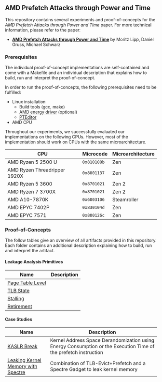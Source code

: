 ## AMD Prefetch Attacks through Power and Time

This repository contains several experiments and proof-of-concepts for the *AMD Prefetch Attacks through Power and  Time* paper. For more technical information, please refer to the paper:

* **[AMD Prefetch Attacks through Power and Time](https://www.usenix.org/conference/usenixsecurity22/presentation/lipp)** by Moritz Lipp, Daniel Gruss, Michael Schwarz

### Prerequisites

The individual proof-of-concept implementations are self-contained and come with a Makefile and an individual description that explains how to build, run and interpret the proof-of-concept.

In order to run the proof-of-concepts, the following prerequisites need to be fulfilled:

* Linux installation
  * Build tools (gcc, make)
  * [AMD energy driver](driver/amd-energy) (optional)
  * [PTEditor](https://github.com/misc0110/PTEditor/)
* AMD CPU

Throughout our experiments, we successfully evaluated our implementations on the following CPUs. However, most of the implementation should work on CPUs with the same microarchitecture.

| CPU                          | Microcode   | Microarchitecture |
| ---------------------------- | ----------- | ----------------- |
| AMD Ryzen 5 2500 U           | `0x810100b` | Zen               |
| AMD Ryzen Threadripper 1920X | `0x8001137` | Zen               |
| AMD Ryzen 5 3600             | `0x8701021` | Zen 2             |
| AMD Ryzen 7 3700X            | `0x8701021` | Zen 2             |
| AMD A10-7870K                | `0x6003106` | Steamroller       |
| AMD EPYC 7402P               | `0x830104d` | Zen               |
| AMD EPYC 7571                | `0x800126c` | Zen               |

### Proof-of-Concepts

The follow tables give an overview of all artifacts provided in this repository. Each folder contains an additional description explaining how to build, run and interpret the artifact.

#### Leakage Analysis Primitives

| Name                                                         | Description |
| ------------------------------------------------------------ | ----------- |
| [Page Table Level](leakage-analysis-primitives/mapping-level) |             |
| [TLB State](leakage-analysis-primitives/tlb-state)           |             |
| [Stalling](leakage-analysis-primitives/stalling)           |             |
| [Retirement](leakage-analysis-primitives/load-vs-prefetch)   |             |

#### Case Studies

| Name                                                         | Description                                                  |
| ------------------------------------------------------------ | ------------------------------------------------------------ |
| [KASLR Break](case-studies/kaslr-break)                      | Kernel Address Space Derandomization using Energy Consumption or the Execution Time of the prefetch instruction |
| [Leaking Kernel Memory with Spectre](case-studies/kernel-spectre)   | Combination of TLB-Evict+Prefetch and a Spectre Gadget to leak kernel memory |

